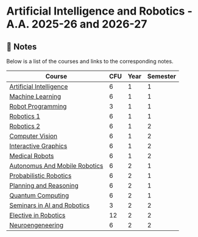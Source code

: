 # Artificial Intelligence and Robotics - A.A. 2025-26 and 2026-27

## 📖 Notes
Below is a list of the courses and links to the corresponding notes.
<div align="center">

  
| Course | CFU | Year | Semester |
| ----- | ----- |  ----- | ----- | 
| [Artificial Intelligence](https://github.com/CasuFrost/university-notes-AIRO/blob/main/Artificial%20intelligence/LatexSourceFile/ArtificialIntelligence.pdf) | 6 | 1 | 1 |
| [Machine Learning](https://github.com/CasuFrost/university-notes-AIRO/blob/main/Machine%20Learning/LatexSourceFile/MachineLearning.pdf) | 6 |  1 | 1 |
| [Robot Programming]() | 3 | 1 | 1 |
| [Robotics 1](https://github.com/CasuFrost/university-notes-AIRO/blob/main/Robotics%201/LatexSourceFile/Robotics1.pdf) | 6 | 1 | 1 |
| [ Robotics 2]() | 6 | 1 | 2 |
| [Computer Vision]() | 6 | 1 | 2 |
| [ Interactive Graphics]() | 6 | 1 | 2 |
| [Medical Robots]() | 6 | 1 | 2 |
| [Autonomus And Mobile Robotics]() | 6 | 2 | 1 |
| [Probabilistic Robotics]() | 6 | 2 | 1 |
| [Planning and Reasoning]() | 6 | 2 | 1 |
| [Quantum Computing]() | 6 | 2 | 1 |
| [Seminars in AI and Robotics]() | 3 | 2 | 2 |
| [Elective in Robotics]() | 12 | 2 | 2 |
| [Neuroengeneering]() | 6 | 2 | 2 |



</div>
